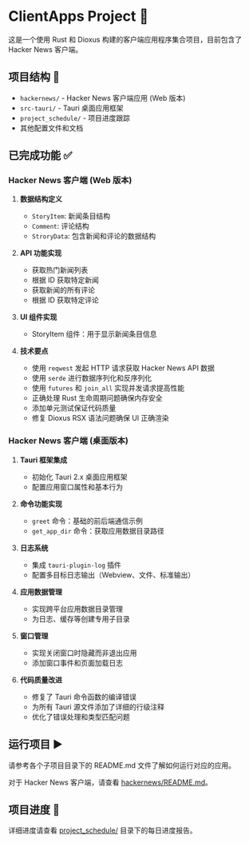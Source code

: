 # ClientApps Project 🚀

这是一个使用 Rust 和 Dioxus 构建的客户端应用程序集合项目，目前包含了 Hacker News 客户端。

## 项目结构 📁

- `hackernews/` - Hacker News 客户端应用 (Web 版本)
- `src-tauri/` - Tauri 桌面应用框架
- `project_schedule/` - 项目进度跟踪
- 其他配置文件和文档

## 已完成功能 ✅

### Hacker News 客户端 (Web 版本)

1. **数据结构定义**

   - `StoryItem`: 新闻条目结构
   - `Comment`: 评论结构
   - `StroryData`: 包含新闻和评论的数据结构

2. **API 功能实现**

   - 获取热门新闻列表
   - 根据 ID 获取特定新闻
   - 获取新闻的所有评论
   - 根据 ID 获取特定评论

3. **UI 组件实现**

   - StoryItem 组件：用于显示新闻条目信息

4. **技术要点**
   - 使用 `reqwest` 发起 HTTP 请求获取 Hacker News API 数据
   - 使用 `serde` 进行数据序列化和反序列化
   - 使用 `futures` 和 `join_all` 实现并发请求提高性能
   - 正确处理 Rust 生命周期问题确保内存安全
   - 添加单元测试保证代码质量
   - 修复 Dioxus RSX 语法问题确保 UI 正确渲染

### Hacker News 客户端 (桌面版本)

1. **Tauri 框架集成**

   - 初始化 Tauri 2.x 桌面应用框架
   - 配置应用窗口属性和基本行为

2. **命令功能实现**

   - `greet` 命令：基础的前后端通信示例
   - `get_app_dir` 命令：获取应用数据目录路径

3. **日志系统**

   - 集成 `tauri-plugin-log` 插件
   - 配置多目标日志输出（Webview、文件、标准输出）

4. **应用数据管理**

   - 实现跨平台应用数据目录管理
   - 为日志、缓存等创建专用子目录

5. **窗口管理**

   - 实现关闭窗口时隐藏而非退出应用
   - 添加窗口事件和页面加载日志

6. **代码质量改进**
   - 修复了 Tauri 命令函数的编译错误
   - 为所有 Tauri 源文件添加了详细的行级注释
   - 优化了错误处理和类型匹配问题

## 运行项目 ▶️

请参考各个子项目目录下的 README.md 文件了解如何运行对应的应用。

对于 Hacker News 客户端，请查看 [hackernews/README.md](./hackernews/README.md)。

## 项目进度 📅

详细进度请查看 [project_schedule/](./project_schedule/) 目录下的每日进度报告。
